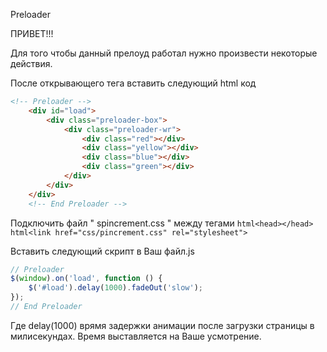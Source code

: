 Preloader

ПРИВЕТ!!!

Для того чтобы данный прелоуд работал нужно произвести некоторые действия.

После открывающего тега <body> вставить следующий html код
```html
<!-- Preloader -->
    <div id="load">
        <div class="preloader-box">
            <div class="preloader-wr">
                <div class="red"></div>
                <div class="yellow"></div>
                <div class="blue"></div>
                <div class="green"></div>
            </div>
        </div>
    </div>
    <!-- End Preloader -->
```


Подключить файл " spincrement.css " между тегами ```html<head></head>```
```html<link href="css/pincrement.css" rel="stylesheet">```

Вставить следующий скрипт в Ваш файл.js 
```javascript
// Preloader
$(window).on('load', function () {
	$('#load').delay(1000).fadeOut('slow');
});
// End Preloader
```

Где delay(1000) врямя задержки анимации после загрузки страницы в милисекундах.
Время выставляется на Ваше усмотрение.
